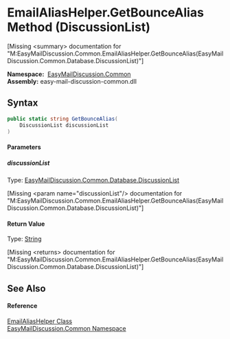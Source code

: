 EmailAliasHelper.GetBounceAlias Method (DiscussionList)
=======================================================

[Missing &lt;summary> documentation for "M:EasyMailDiscussion.Common.EmailAliasHelper.GetBounceAlias(EasyMailDiscussion.Common.Database.DiscussionList)"]


  **Namespace:**  [EasyMailDiscussion.Common][1]  
  **Assembly:** easy-mail-discussion-common.dll

Syntax
------

```csharp
public static string GetBounceAlias(
	DiscussionList discussionList
)
```

#### Parameters

##### *discussionList*
Type: [EasyMailDiscussion.Common.Database.DiscussionList][2]  

[Missing &lt;param name="discussionList"/> documentation for "M:EasyMailDiscussion.Common.EmailAliasHelper.GetBounceAlias(EasyMailDiscussion.Common.Database.DiscussionList)"]


#### Return Value
Type: [String][3]  

[Missing &lt;returns> documentation for "M:EasyMailDiscussion.Common.EmailAliasHelper.GetBounceAlias(EasyMailDiscussion.Common.Database.DiscussionList)"]


See Also
--------

#### Reference
[EmailAliasHelper Class][4]  
[EasyMailDiscussion.Common Namespace][1]  

[1]: ../README.md
[2]: ../../EasyMailDiscussion.Common.Database/DiscussionList/README.md
[3]: https://docs.microsoft.com/dotnet/api/system.string
[4]: README.md